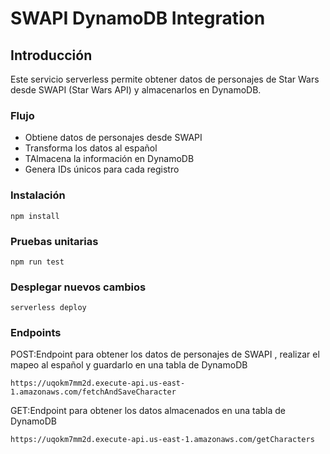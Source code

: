 

# SWAPI DynamoDB Integration


## Introducción

Este servicio serverless permite obtener datos de personajes de Star Wars desde SWAPI (Star Wars API) y almacenarlos en DynamoDB.

### Flujo

- Obtiene datos de personajes desde SWAPI
- Transforma los datos al español
- TAlmacena la información en DynamoDB
- Genera IDs únicos para cada registro

### Instalación

```
npm install
```



### Pruebas unitarias

```
npm run test
```

### Desplegar nuevos cambios

```
serverless deploy
```

### Endpoints

POST:Endpoint para obtener los datos de personajes de SWAPI , realizar el mapeo al español y guardarlo en una tabla de DynamoDB
```
https://uqokm7mm2d.execute-api.us-east-1.amazonaws.com/fetchAndSaveCharacter
```

GET:Endpoint para obtener los datos almacenados en una tabla de DynamoDB
```
https://uqokm7mm2d.execute-api.us-east-1.amazonaws.com/getCharacters
```
